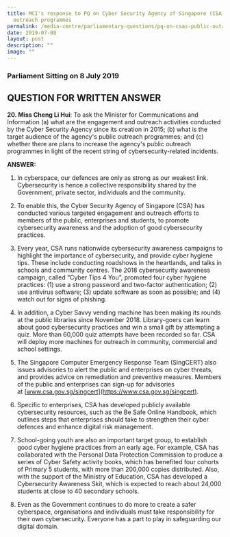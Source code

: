 ```yaml
---
title: MCI's response to PQ on Cyber Security Agency of Singapore (CSA)’s public
  outreach programmes
permalink: /media-centre/parliamentary-questions/pq-on-csas-public-outreach-programmes/
date: 2019-07-08
layout: post
description: ""
image: ""
---
```

### Parliament Sitting on 8 July 2019

QUESTION FOR WRITTEN ANSWER
---------------------------
**20\. Miss Cheng Li Hui**: To ask the Minister for Communications and Information (a) what are the engagement and outreach activities conducted by the Cyber Security Agency since its creation in 2015; (b) what is the target audience of the agency's public outreach programmes; and (c) whether there are plans to increase the agency's public outreach programmes in light of the recent string of cybersecurity-related incidents.

**ANSWER:** 

1. In cyberspace, our defences are only as strong as our weakest link. Cybersecurity is hence a collective responsibility shared by the Government, private sector, individuals and the community.  
  
2. To enable this, the Cyber Security Agency of Singapore (CSA) has conducted various targeted engagement and outreach efforts to members of the public, enterprises and students, to promote cybersecurity awareness and the adoption of good cybersecurity practices.  
  
3. Every year, CSA runs nationwide cybersecurity awareness campaigns to highlight the importance of cybersecurity, and provide cyber hygiene tips. These include conducting roadshows in the heartlands, and talks in schools and community centres. The 2018 cybersecurity awareness campaign, called “Cyber Tips 4 You”, promoted four cyber hygiene practices: (1) use a strong password and two-factor authentication; (2) use antivirus software; (3) update software as soon as possible; and (4) watch out for signs of phishing.  
  
4. In addition, a Cyber Savvy vending machine has been making its rounds at the public libraries since November 2018. Library-goers can learn about good cybersecurity practices and win a small gift by attempting a quiz. More than 60,000 quiz attempts have been recorded so far. CSA will deploy more machines for outreach in community, commercial and school settings.  
  
5. The Singapore Computer Emergency Response Team (SingCERT) also issues advisories to alert the public and enterprises on cyber threats, and provides advice on remediation and preventive measures. Members of the public and enterprises can sign-up for advisories at [](http://www.csa.gov.sg/singcert)[www.csa.gov.sg/singcert](https://www.csa.gov.sg/singcert).  
  
6. Specific to enterprises, CSA has developed publicly available cybersecurity resources, such as the Be Safe Online Handbook, which outlines steps that enterprises should take to strengthen their cyber defences and enhance digital risk management.  
  
7. School-going youth are also an important target group, to establish good cyber hygiene practices from an early age. For example, CSA has collaborated with the Personal Data Protection Commission to produce a series of Cyber Safety activity books, which has benefited four cohorts of Primary 5 students, with more than 200,000 copies distributed. Also, with the support of the Ministry of Education, CSA has developed a Cybersecurity Awareness Skit, which is expected to reach about 24,000 students at close to 40 secondary schools.  
  
8. Even as the Government continues to do more to create a safer cyberspace, organisations and individuals must take responsibility for their own cybersecurity. Everyone has a part to play in safeguarding our digital domain.